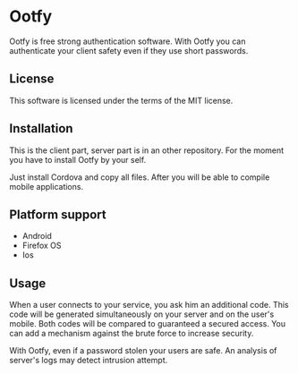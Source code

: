 # Ootfy

Ootfy is free strong authentication software. With Ootfy you can authenticate your client safety even if they use short passwords.

## License

This software is licensed under the terms of the MIT license.

## Installation

This is the client part, server part is in an other repository.
For the moment you have to install Ootfy by your self.

Just install Cordova and copy all files. After you will be able to compile mobile applications.

## Platform support

* Android
* Firefox OS
* Ios

## Usage

When a user connects to your service, you ask him an additional code. This code will be generated simultaneously on your server and on the user's mobile. Both codes will be compared to guaranteed a secured access. You can add a mechanism against the brute force to increase security.

With Ootfy, even if a password stolen your users are safe. An analysis of server's logs may detect intrusion attempt.

